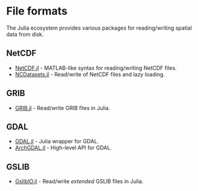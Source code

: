 # File formats

The Julia ecosystem provides various packages for reading/writing spatial data from disk.

## NetCDF

* [NetCDF.jl](https://github.com/JuliaGeo/NetCDF.jl) -
  MATLAB-like syntax for reading/writing NetCDF files.
* [NCDatasets.jl](https://github.com/Alexander-Barth/NCDatasets.jl) -
  Read/write of NetCDF files and lazy loading.

## GRIB

* [GRIB.jl](https://github.com/weech/GRIB.jl) - Read/write GRIB files in Julia.

## GDAL

* [GDAL.jl](https://github.com/JuliaGeo/GDAL.jl) - Julia wrapper for GDAL.
* [ArchGDAL.jl](https://github.com/yeesian/ArchGDAL.jl) - High-level API for GDAL.

## GSLIB

* [GslibIO.jl](https://github.com/JuliaEarth/GslibIO.jl) -
  Read/write *extended* GSLIB files in Julia.
